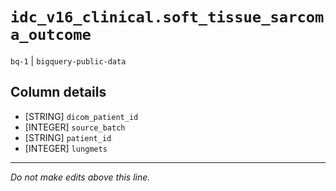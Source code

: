 # `idc_v16_clinical.soft_tissue_sarcoma_outcome`
`bq-1` | `bigquery-public-data`

## Column details
* [STRING]    `dicom_patient_id`
* [INTEGER]   `source_batch`
* [STRING]    `patient_id`
* [INTEGER]   `lungmets`

-------------------------------------------------------------------------------
*Do not make edits above this line.*
